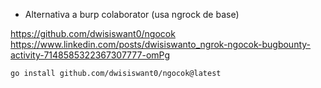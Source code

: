 




  - Alternativa a burp colaborator (usa ngrock de base)

https://github.com/dwisiswant0/ngocok
https://www.linkedin.com/posts/dwisiswanto_ngrok-ngocok-bugbounty-activity-7148585322367307777-omPg

```
go install github.com/dwisiswant0/ngocok@latest

```